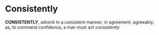 # Consistently

**CONSISTENTLY**, _adverb_ In a consistent manner; in agreement; agreeably; as, to command confidence, a man must act _consistently_